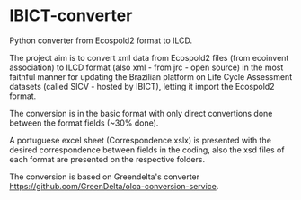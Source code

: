 # IBICT-converter
Python converter from Ecospold2 format to ILCD.

The project aim is to convert xml data from Ecospold2 files (from ecoinvent association) to ILCD format (also xml - from jrc - open source) in the most faithful manner for updating the Brazilian platform on Life Cycle Assessment datasets (called SICV - hosted by IBICT), letting it import the Ecospold2 format.

The conversion is in the basic format with only direct convertions done between the format fields (~30% done).

A portuguese excel sheet (Correspondence.xslx) is presented with the desired correspondence between fields in the coding, also the xsd files of each format are presented on the respective folders.

The conversion is based on Greendelta's converter https://github.com/GreenDelta/olca-conversion-service.

